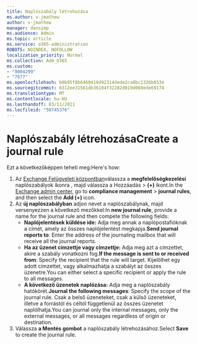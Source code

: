 ```yaml
---
title: Naplószabály létrehozása
ms.author: v-jmathew
author: v-jmathew
manager: dansimp
ms.audience: Admin
ms.topic: article
ms.service: o365-administration
ROBOTS: NOINDEX, NOFOLLOW
localization_priority: Normal
ms.collection: Adm_O365
ms.custom:
- "9004299"
- "7677"
ms.openlocfilehash: b0b95f8b6460418d92314dede2ca8bc1326b033e
ms.sourcegitcommit: 6312ee31561db36104f32282d019d069ede69174
ms.translationtype: MT
ms.contentlocale: hu-HU
ms.lasthandoff: 03/11/2021
ms.locfileid: "50745376"
---
```

# <a name="create-a-journal-rule"></a><span data-ttu-id="15846-102">Naplószabály létrehozása</span><span class="sxs-lookup"><span data-stu-id="15846-102">Create a journal rule</span></span>

<span data-ttu-id="15846-103">Ezt a következőképpen teheti meg:</span><span class="sxs-lookup"><span data-stu-id="15846-103">Here's how:</span></span>

1. <span data-ttu-id="15846-104">Az [Exchange Felügyeleti központban](https://go.microsoft.com/fwlink/p/?linkid=2059104)válassza a **megfelelőségkezelési** naplószabályok ikonra , majd válassza a Hozzáadás  >   **(+)** ikont.</span><span class="sxs-lookup"><span data-stu-id="15846-104">In the [Exchange admin center](https://go.microsoft.com/fwlink/p/?linkid=2059104), go to **compliance management** > **journal rules**, and then select the **Add (+)** icon.</span></span>
2. <span data-ttu-id="15846-105">Az **új naplószabályban** adjon nevet a naplószabálynak, majd versenyezzen a következő mezőkkel:</span><span class="sxs-lookup"><span data-stu-id="15846-105">In **new journal rule**, provide a name for the journal rule and then compete the following fields:</span></span>  
    - <span data-ttu-id="15846-106">**Naplójelentések küldése ide:** Adja meg annak a naplópostafióknak a címét, amely az összes naplójelentést megkapja.</span><span class="sxs-lookup"><span data-stu-id="15846-106">**Send journal reports to**: Enter the address of the journaling mailbox that will receive all the journal reports.</span></span>  
    - <span data-ttu-id="15846-107">**Ha az üzenet címzettje vagy címzettje:** Adja meg azt a címzettet, akire a szabály vonatkozni fog.</span><span class="sxs-lookup"><span data-stu-id="15846-107">**If the message is sent to or received from**: Specify the recipient that the rule will target.</span></span> <span data-ttu-id="15846-108">Kijelölhet egy adott címzettet, vagy alkalmazhatja a szabályt az összes üzenetre.</span><span class="sxs-lookup"><span data-stu-id="15846-108">You can either select a specific recipient or apply the rule to all messages.</span></span>  
    - <span data-ttu-id="15846-109">**A következő üzenetek naplózása:** Adja meg a naplószabály hatókörét.</span><span class="sxs-lookup"><span data-stu-id="15846-109">**Journal the following messages**: Specify the scope of the journal rule.</span></span> <span data-ttu-id="15846-110">Csak a belső üzeneteket, csak a külső üzeneteket, illetve a forrástól és céltól függetlenül az összes üzenetet naplólhatja.</span><span class="sxs-lookup"><span data-stu-id="15846-110">You can journal only the internal messages, only the external messages, or all messages regardless of origin or destination.</span></span>
3. <span data-ttu-id="15846-111">Válassza **a Mentés gombot** a naplószabály létrehozásához.</span><span class="sxs-lookup"><span data-stu-id="15846-111">Select **Save** to create the journal rule.</span></span>
